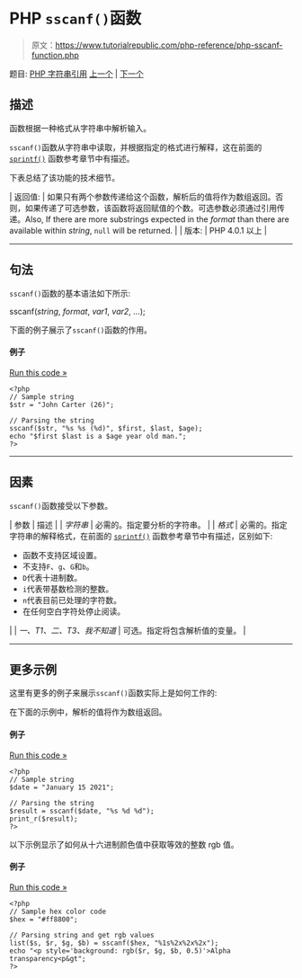 # PHP `sscanf()`函数

> 原文：<https://www.tutorialrepublic.com/php-reference/php-sscanf-function.php>

题目: [PHP 字符串引用](php-string-functions.php) [上一个](php-sprintf-function.php) | [下一个](php-str-getcsv-function.php)

## 描述

函数根据一种格式从字符串中解析输入。

`sscanf()`函数从字符串中读取，并根据指定的格式进行解释，这在前面的 [`sprintf()`](php-sprintf-function.php) 函数参考章节中有描述。

下表总结了该功能的技术细节。

| 返回值: | 如果只有两个参数传递给这个函数，解析后的值将作为数组返回。否则，如果传递了可选参数，该函数将返回赋值的个数。可选参数必须通过引用传递。Also, If there are more substrings expected in the *format* than there are available within *string*, `null` will be returned. |
| 版本: | PHP 4.0.1 以上 |

* * *

## 句法

`sscanf()`函数的基本语法如下所示:

sscanf(*string*, *format*, *var1*, *var2*, ...);

下面的例子展示了`sscanf()`函数的作用。

#### 例子

[Run this code »](../codelab.php?topic=php&file=parse-input-from-a-string "Run this code to view the output")

```
<?php
// Sample string
$str = "John Carter (26)";

// Parsing the string
sscanf($str, "%s %s (%d)", $first, $last, $age);
echo "$first $last is a $age year old man.";
?>
```

* * *

## 因素

`sscanf()`函数接受以下参数。

| 参数 | 描述 |
| *字符串* | 必需的。指定要分析的字符串。 |
| *格式* | 必需的。指定字符串的解释格式，在前面的 [`sprintf()`](php-sprintf-function.php) 函数参考章节中有描述，区别如下:

*   函数不支持区域设置。
*   不支持`F`、`g`、`G`和`b`。
*   `D`代表十进制数。
*   `i`代表带基数检测的整数。
*   `n`代表目前已处理的字符数。
*   在任何空白字符处停止阅读。

 |
| *一、T1、*二、T3、我不知道** | 可选。指定将包含解析值的变量。 |

* * *

## 更多示例

这里有更多的例子来展示`sscanf()`函数实际上是如何工作的:

在下面的示例中，解析的值将作为数组返回。

#### 例子

[Run this code »](../codelab.php?topic=php&file=return-parsed-values-by-sscanf-as-an-array "Run this code to view the output")

```
<?php
// Sample string
$date = "January 15 2021";

// Parsing the string 
$result = sscanf($date, "%s %d %d");
print_r($result);
?>
```

以下示例显示了如何从十六进制颜色值中获取等效的整数 rgb 值。

#### 例子

[Run this code »](../codelab.php?topic=php&file=get-rgb-value-from-the-hex-color-value "Run this code to view the output")

```
<?php
// Sample hex color code
$hex = "#ff8800";

// Parsing string and get rgb values
list($s, $r, $g, $b) = sscanf($hex, "%1s%2x%2x%2x");
echo "<p style='background: rgb($r, $g, $b, 0.5)'>Alpha transparency<p&gt";
?>
```